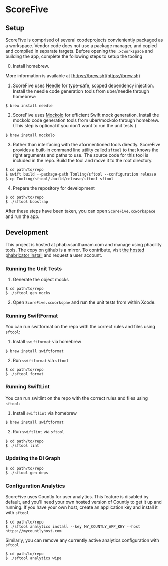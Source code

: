 #  ScoreFive

## Setup

ScoreFive is comprised of several xcodeprojects convieniently packaged as a workspace.
Vendor code does not use a package manager, and copied and compiled in separate targets.
Before opening the `.xcworkspace` and building the app, complete the following steps to setup the tooling

0. Install homebrew.

More information is available at [https://brew.sh](https://brew.sh)

1. ScoreFive uses [Needle](https://www.github.com/uber/needle) for type-safe, scoped dependency injection. Install the needle code generation tools from uber/needle through homebrew:

```
$ brew install needle
```

2. ScoreFive uses [Mockolo](https://www.github.com/uber/mockolo) for efficient Swift mock generation. Install the mockolo code generation tools from uber/mockolo through homebrew. (This step is optional if you don't want to run the unit tests.)

```
$ brew install mockolo
```

3. Rather than interfacing with the aformentioned tools directly. ScoreFive provides a built-in command line utility called `sftool` to that knows the right arguments and paths to use. The source code for this tool is included in the repo. Build the tool and move it to the root directory.

```
$ cd path/to/repo
$ swift build --package-path Tooling/sftool --configuration release
$ cp Tooling/sftool/.build/release/sftool sftool
```

4. Prepare the repository for development

```
$ cd path/to/repo
$ ./sftool boostrap
```

After these steps have been taken, you can open `ScoreFive.xcworkspace` and run the app.

## Development

This project is hosted at phab.vsanthanam.com and manage using phacility tools. The copy on github is a mirror. To contribute, visit [the hosted phabricator install](https://phab.vsanthanam.com) and request a user account.

### Running the Unit Tests

1. Generate the object mocks 

```
$ cd path/to/repo
$ ./sftool gen mocks
```

2. Open `ScoreFive.xcworkspae` and run the unit tests from within Xcode.

### Running SwiftFormat

You can run switformat on the repo with the correct rules and files using `sftool`:

1. Install `swiftformat` via homebrew

```
$ brew install swiftformat
```

2. Run `swiftformat` via `sftool`

```
$ cd path/to/repo
$ ./sftool format
```

### Running SwiftLint

You can run switlint on the repo with the correct rules and files using `sftool`:

1. Install `swiftlint` via homebrew

```
$ brew install swiftformat
```

2. Run `swiftlint` via `sftool`


```
$ cd path/to/repo
$ ./sftool lint
```


### Updating the DI Graph

```
$ cd path/to/repo
$ ./sftool gen deps
```

### Configuration Analytics

ScoreFive uses Countly for user analytics. This feature is disabled by default, and you'll need your own hosted version of Countly to get it up and running.
If you have your own host, create an application key and install it with `sftool`

```
$ cd path/to/repo
$ ./sftool analytics install --key MY_COUNTLY_APP_KEY --host https://mycountlyhost.com
```

Similarly, you can remove any currently active analytics configuration with `sftool`

```
$ cd path/to/repo
$ ./sftool analytics wipe
```
